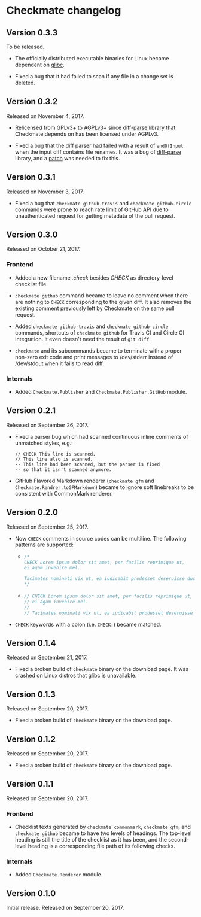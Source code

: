 Checkmate changelog
===================

Version 0.3.3
-------------

To be released.

 -  The officially distributed executable binaries for Linux became
    dependent on [glibc].

 -  Fixed a bug that it had failed to scan if any file in a change set is
    deleted.

[glibc]: https://www.gnu.org/software/libc/


Version 0.3.2
-------------

Released on November 4, 2017.

 -  Relicensed from GPLv3+ to [AGPLv3][]+ since [diff-parse][] library that
    Checkmate depends on has been licensed under AGPLv3.

 -  Fixed a bug that the diff parser had failed with a result of `endOfInput`
    when the input diff contains file renames.  It was a bug of [diff-parse][]
    library, and a [patch](https://github.com/mulby/diff-parse/pull/10) was
    needed to fix this.

[AGPLv3]: https://www.gnu.org/licenses/agpl-3.0.html
[diff-parse]: https://github.com/mulby/diff-parse


Version 0.3.1
-------------

Released on November 3, 2017.

 -  Fixed a bug that `checkmate github-travis` and `checkmate github-circle`
    commands were prone to reach rate limit of GitHub API due to unauthenticated
    request for getting metadata of the pull request.


Version 0.3.0
-------------

Released on October 21, 2017.

### Frontend

 -  Added a new filename *.check* besides *CHECK* as directory-level checklist
    file.

 -  `checkmate github` command became to leave no comment when there are
    nothing to `CHECK` corresponding to the given diff.  It also removes
    the existing comment previously left by Checkmate on the same pull request.

 -  Added `checkmate github-travis` and `checkmate github-circle` commands,
    shortcuts of `checkmate github` for Travis CI and Circle CI integration.
    It even doesn't need the result of `git diff`.

 -  `checkmate` and its subcommands became to terminate with a proper non-zero
    exit code and print messages to /dev/stderr instead of /dev/stdout when
    it fails to read diff.

### Internals

 -  Added `Checkmate.Publisher` and `Checkmate.Publisher.GitHub` module.


Version 0.2.1
-------------

Released on September 26, 2017.

 -  Fixed a parser bug which had scanned continuous inline comments of
    unmatched styles, e.g.:

        // CHECK This line is scanned.
        // This line also is scanned.
        -- This line had been scanned, but the parser is fixed
        -- so that it isn't scanned anymore.

 -  GitHub Flavored Markdown renderer (`checkmate gfm` and
    `Checkmate.Rendrer.toGFMarkdown`) became to ignore soft linebreaks to be
    consistent with CommonMark renderer.


Version 0.2.0
-------------

Released on September 25, 2017.

 -  Now `CHECK` comments in source codes can be multiline.  The following
    patterns are supported:

     -  ~~~ c
        /*
        CHECK Lorem ipsum dolor sit amet, per facilis reprimique ut,
        ei agam invenire mel.

        Tacimates nominati vix ut, ea iudicabit prodesset deseruisse duo.
        */
        ~~~

     -  ~~~ c
        // CHECK Lorem ipsum dolor sit amet, per facilis reprimique ut,
        // ei agam invenire mel.
        //
        // Tacimates nominati vix ut, ea iudicabit prodesset deseruisse duo.
        ~~~

 -  `CHECK` keywords with a colon (i.e. `CHECK:`) became matched.


Version 0.1.4
-------------

Released on September 21, 2017.

 -  Fixed a broken build of `checkmate` binary on the download page.
    It was crashed on Linux distros that glibc is unavailable.


Version 0.1.3
-------------

Released on September 20, 2017.

 -  Fixed a broken build of `checkmate` binary on the download page.


Version 0.1.2
-------------

Released on September 20, 2017.

 -  Fixed a broken build of `checkmate` binary on the download page.


Version 0.1.1
-------------

Released on September 20, 2017.

### Frontend

 -  Checklist texts generated by `checkmate commonmark`, `checkmate gfm`, and
    `checkmate github` became to have two levels of headings.  The top-level
    heading is still the title of the checklist as it has been, and the
    second-level heading is a corresponding file path of its following checks.

### Internals

 -  Added `Checkmate.Renderer` module.


Version 0.1.0
-------------

Initial release.  Released on September 20, 2017.
